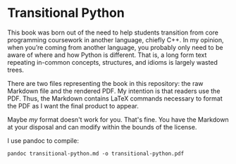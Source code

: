 # Transitional Python

This book was born out of the need to help students transition from core programming coursework in another language, chiefly C++. In my opinion, when you’re coming from another language, you probably only need to be aware of where and how Python is different. That is, a long form text repeating in-common concepts, structures, and idioms is largely wasted trees. 

There are two files representing the book in this repository: the raw Markdown file and the rendered PDF. My intention is that readers use the PDF. Thus, the Markdown contains LaTeX commands necessary to format the PDF as I want the final product to appear.

Maybe *my* format doesn't work for you. That's fine. You have the Markdown at your disposal and can modify within the bounds of the license.

I use pandoc to compile:

```
pandoc transitional-python.md -o transitional-python.pdf
```
